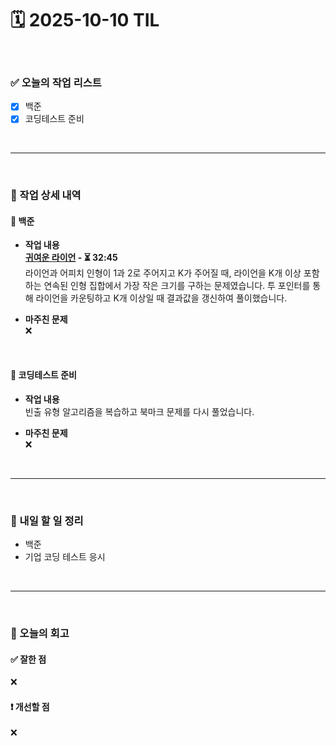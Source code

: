 # 🗓️ 2025-10-10 TIL

<br>

### ✅ 오늘의 작업 리스트  
- [x] 백준
- [x] 코딩테스트 준비

<br>

---

<br>

### 📌 작업 상세 내역  

#### 🔹 백준
- **작업 내용**<br>
**[귀여운 라이언](https://www.acmicpc.net/problem/15565) - ⏳ 32:45**<br>
라이언과 어피치 인형이 1과 2로 주어지고 K가 주어질 때, 라이언을 K개 이상 포함하는 연속된 인형 집합에서 가장 작은 크기를 구하는 문제였습니다. 투 포인터를 통해 라이언을 카운팅하고 K개 이상일 때 결과값을 갱신하여 풀이했습니다.

- **마주친 문제**<br>
❌

<br>

#### 🔹 코딩테스트 준비
- **작업 내용**<br>
빈출 유형 알고리즘을 복습하고 북마크 문제를 다시 풀었습니다.

- **마주친 문제**<br>
❌

<br>

---

<br>

### 🚀 내일 할 일 정리  

- 백준
- 기업 코딩 테스트 응시

<br>

---

<br>

### 🧐 오늘의 회고  

#### ✅ 잘한 점
❌

#### ❗ 개선할 점
❌

<br><br><br>